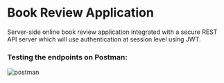 # Book Review Application

Server-side online book review application integrated with a secure REST API server which will use authentication at session level using JWT.

### Testing the endpoints on Postman:
![postman](https://github.com/user-attachments/assets/93cc579e-39b7-413b-8d29-2fb0aeb23e0c)
